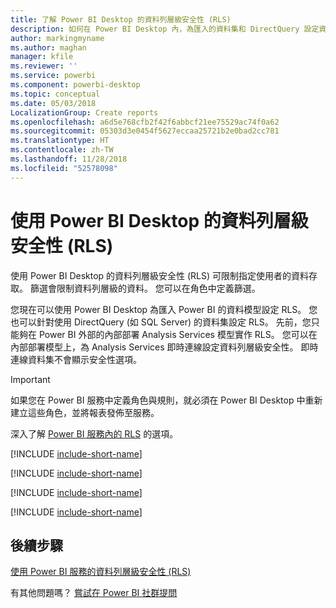 ```yaml
---
title: 了解 Power BI Desktop 的資料列層級安全性 (RLS)
description: 如何在 Power BI Desktop 內，為匯入的資料集和 DirectQuery 設定資料列層級安全性。
author: markingmyname
ms.author: maghan
manager: kfile
ms.reviewer: ''
ms.service: powerbi
ms.component: powerbi-desktop
ms.topic: conceptual
ms.date: 05/03/2018
LocalizationGroup: Create reports
ms.openlocfilehash: a6d5e768cfb2f42f6abbcf21ee75529ac74f0a62
ms.sourcegitcommit: 05303d3e0454f5627eccaa25721b2e0bad2cc781
ms.translationtype: HT
ms.contentlocale: zh-TW
ms.lasthandoff: 11/28/2018
ms.locfileid: "52578098"
---
```

# <a name="row-level-security-rls-with-power-bi-desktop"></a>使用 Power BI Desktop 的資料列層級安全性 (RLS)

使用 Power BI Desktop 的資料列層級安全性 (RLS) 可限制指定使用者的資料存取。 篩選會限制資料列層級的資料。 您可以在角色中定義篩選。

您現在可以使用 Power BI Desktop 為匯入 Power BI 的資料模型設定 RLS。 您也可以針對使用 DirectQuery (如 SQL Server) 的資料集設定 RLS。 先前，您只能夠在 Power BI 外部的內部部署 Analysis Services 模型實作 RLS。 您可以在內部部署模型上，為 Analysis Services 即時連線設定資料列層級安全性。 即時連線資料集不會顯示安全性選項。

> [!IMPORTANT]
> 如果您在 Power BI 服務中定義角色與規則，就必須在 Power BI Desktop 中重新建立這些角色，並將報表發佈至服務。

深入了解 [Power BI 服務內的 RLS](service-admin-rls.md) 的選項。

[!INCLUDE [include-short-name](./includes/rls-desktop-define-roles.md)]

[!INCLUDE [include-short-name](./includes/rls-desktop-view-as-roles.md)]

[!INCLUDE [include-short-name](./includes/rls-limitations.md)]

[!INCLUDE [include-short-name](./includes/rls-faq.md)]

## <a name="next-steps"></a>後續步驟

[使用 Power BI 服務的資料列層級安全性 (RLS)](service-admin-rls.md)  

有其他問題嗎？ [嘗試在 Power BI 社群提問](http://community.powerbi.com/)